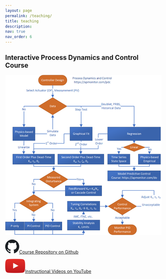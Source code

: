 ```yaml
---
layout: page
permalink: /teaching/
title: teaching
description: 
nav: true
nav_order: 6
---
```


## Interactive Process Dynamics and Control Course

<img src="../assets/img/pdc_overview.png" align="center" width="600" >

[![GitHub logo](../assets/img/github.png)Course Repository on Github](https://github.com/APMonitor/mdc)

[![YouTube logo](../assets/img/youtube.png)Instructional Videos on YouTube](https://www.youtube.com/@horizonpse/playlists)